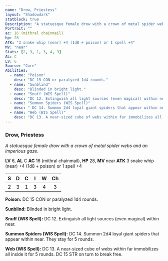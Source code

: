 ```yaml
---
name: "Drow, Priestess"
layout: "Shadowdark"
statblock: true
Description: "A statuesque female drow with a crown of metal spider webs and an imperious gaze."
Portrait: ""
ac: 16 (mithral chainmail)
hp: 28
ATK: "3 snake whip (near) +4 (1d8 + poison) or 1 spell +4"
MV: "near"
Stats: [2, 3, 1, 3, 4, 3]
AL: C
LV: 6
Source: "Core"
Abilities:
  - name: "Poison"
    desc: "DC 15 CON or paralyzed 1d4 rounds."
  - name: "Sunblind"
    desc: "Blinded in bright light."
  - name: "Snuff (WIS Spell)"
    desc: "DC 12. Extinguish all light sources (even magical) within near."
  - name: "Summon Spiders (WIS Spell)"
    desc: " DC 14. Summon 2d4 loyal giant spiders that appear within near. They stay for 5 rounds."
  - name: "Web (WIS Spell)"
    desc: "DC 13. A near-sized cube of webs within far immobilizes all inside it for 5 rounds. DC 15 STR on turn to break free."
---
```


### Drow, Priestess

_A statuesque female drow with a crown of metal spider webs and an imperious gaze._

**LV** 6, **AL** C
**AC** 16 (mithral chainmail), **HP** 28, **MV** near
**ATK** 3 snake whip (near) +4 (1d8 + poison) or 1 spell +4

|  S  |  D  |  C  |  I  |  W  |  Ch  |
|:---:|:---:|:---:|:---:|:---:|:----:|
| 2 | 3 | 1 | 3 | 4 | 3 |

**Poison:** DC 15 CON or paralyzed 1d4 rounds.

**Sunblind:** Blinded in bright light.

**Snuff (WIS Spell):** DC 12. Extinguish all light sources (even magical) within near.

**Summon Spiders (WIS Spell):**  DC 14. Summon 2d4 loyal giant spiders that appear within near. They stay for 5 rounds.

**Web (WIS Spell):** DC 13. A near-sized cube of webs within far immobilizes all inside it for 5 rounds. DC 15 STR on turn to break free.

